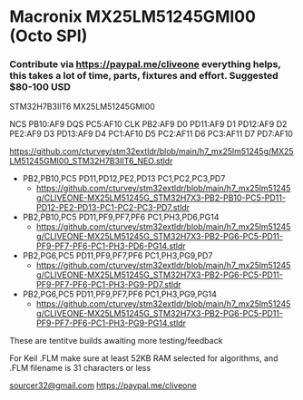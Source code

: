 # Macronix MX25LM51245GMI00 (Octo SPI)
### Contribute via   https://paypal.me/cliveone  everything helps, this takes a lot of time, parts, fixtures and effort. Suggested $80-100 USD

STM32H7B3IIT6
MX25LM51245GMI00

NCS PB10:AF9
DQS PC5:AF10
CLK PB2:AF9
D0 PD11:AF9
D1 PD12:AF9
D2 PE2:AF9
D3 PD13:AF9
D4 PC1:AF10
D5 PC2:AF11
D6 PC3:AF11
D7 PD7:AF10

https://github.com/cturvey/stm32extldr/blob/main/h7_mx25lm51245g/MX25LM51245GMI00_STM32H7B3IIT6_NEO.stldr

  *  PB2,PB10,PC5 PD11,PD12,PE2,PD13 PC1,PC2,PC3,PD7
     *  https://github.com/cturvey/stm32extldr/blob/main/h7_mx25lm51245g/CLIVEONE-MX25LM51245G_STM32H7X3-PB2-PB10-PC5-PD11-PD12-PE2-PD13-PC1-PC2-PC3-PD7.stldr
  *  PB2,PB10,PC5 PD11,PF9,PF7,PF6 PC1,PH3,PD6,PG14   
     *  https://github.com/cturvey/stm32extldr/blob/main/h7_mx25lm51245g/CLIVEONE-MX25LM51245G_STM32H7X3-PB2-PG6-PC5-PD11-PF9-PF7-PF6-PC1-PH3-PD6-PG14.stldr
  *  PB2,PG6,PC5 PD11,PF9,PF7,PF6 PC1,PH3,PG9,PD7   
     *  https://github.com/cturvey/stm32extldr/blob/main/h7_mx25lm51245g/CLIVEONE-MX25LM51245G_STM32H7X3-PB2-PG6-PC5-PD11-PF9-PF7-PF6-PC1-PH3-PG9-PD7.stldr
  *  PB2,PG6,PC5 PD11,PF9,PF7,PF6 PC1,PH3,PG9,PG14   
     *  https://github.com/cturvey/stm32extldr/blob/main/h7_mx25lm51245g/CLIVEONE-MX25LM51245G_STM32H7X3-PB2-PG6-PC5-PD11-PF9-PF7-PF6-PC1-PH3-PG9-PG14.stldr

These are tentitve builds awaiting more testing/feedback

For Keil .FLM make sure at least 52KB RAM selected for algorithms, and .FLM filename is 31 characters or less

 sourcer32@gmail.com
 https://paypal.me/cliveone
